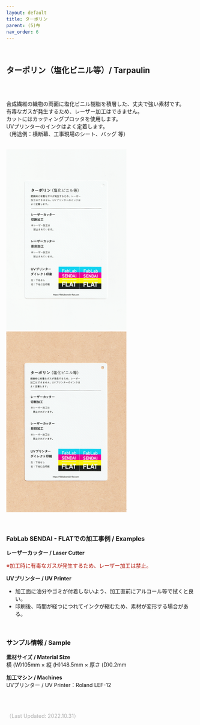 ```yaml
---
layout: default
title: ターポリン
parent: (5)布
nav_order: 6
---
```


<br>

## ターポリン（塩化ビニル等）/ Tarpaulin
<br><br>

合成繊維の織物の両面に塩化ビニル樹脂を積層した、丈夫で強い素材です。<br>
有毒なガスが発生するため、レーザー加工はできません。<br>
カットにはカッティングプロッタを使用します。<br>
UVプリンターのインクはよく定着します。<br>
（用途例：横断幕、工事現場のシート、バッグ 等）
<br>
<br>

<img src="assets/01/32_Tarpaulin_1.png" width="320" alt="hi" class="inline"/><img src="assets/01/32_Tarpaulin_2.png" width="320" alt="hi" class="inline"/>

<br>

### **FabLab SENDAI - FLATでの加工事例 / Examples**

**レーザーカッター / Laser Cutter**

<span style="color: #B00E02">
※加工時に有毒なガスが発生するため、レーザー加工は禁止。</span><br>

**UVプリンター / UV Printer**
* 加工面に油分やゴミが付着しないよう、加工直前にアルコール等で拭くと良い。<br>
* 印刷後、時間が経つにつれてインクが縮むため、素材が変形する場合がある。<br>

<br>

### **サンプル情報 / Sample**

**素材サイズ / Material Size**<br>
横 (W)105mm × 縦 (H)148.5mm × 厚さ (D)0.2mm<br>

**加工マシン / Machines**<br>
UVプリンター / UV Printer：Roland LEF-12<br>

<br><br>

<span style="color: #B2B2B2">
（Last Updated: 2022.10.31）
</span>
